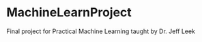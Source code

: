 MachineLearnProject
===================

Final project for Practical Machine Learning taught by Dr. Jeff Leek
